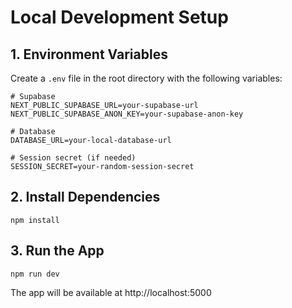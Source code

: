 # Local Development Setup

## 1. Environment Variables
Create a `.env` file in the root directory with the following variables:

```
# Supabase
NEXT_PUBLIC_SUPABASE_URL=your-supabase-url
NEXT_PUBLIC_SUPABASE_ANON_KEY=your-supabase-anon-key

# Database
DATABASE_URL=your-local-database-url

# Session secret (if needed)
SESSION_SECRET=your-random-session-secret
```

## 2. Install Dependencies
```
npm install
```

## 3. Run the App
```
npm run dev
```

The app will be available at http://localhost:5000 